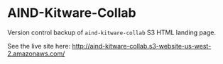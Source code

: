 # AIND-Kitware-Collab

Version control backup of `aind-kitware-collab` S3 HTML landing page.

See the live site here: http://aind-kitware-collab.s3-website-us-west-2.amazonaws.com/
